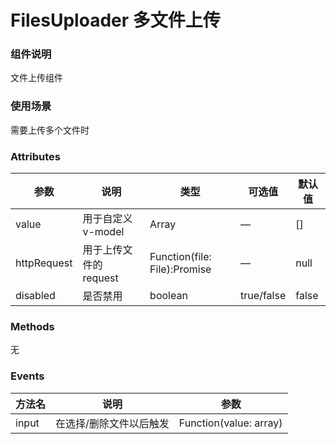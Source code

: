 # FilesUploader 多文件上传

### 组件说明

文件上传组件

### 使用场景

需要上传多个文件时

### Attributes

| 参数        | 说明                   | 类型                         | 可选值     | 默认值 |
| ----------- | ---------------------- | ---------------------------- | ---------- | ------ |
| value       | 用于自定义 v-model     | Array                        | —          | []     |
| httpRequest | 用于上传文件的 request | Function(file: File):Promise | —          | null   |
| disabled    | 是否禁用               | boolean                      | true/false | false  |

### Methods

无

### Events
| 方法名 | 说明                 | 参数                    |
| ----- | -------------------- | ---------------------- |
| input | 在选择/删除文件以后触发 | Function(value: array) |
